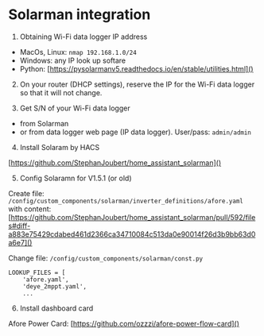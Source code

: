 # Solarman integration

1. Obtaining Wi-Fi data logger IP address

- MacOs, Linux: `nmap 192.168.1.0/24`
- Windows: any IP look up softare
- Python: [https://pysolarmanv5.readthedocs.io/en/stable/utilities.html]()

2. On your router (DHCP settings), reserve the IP for the Wi-Fi data logger so that it will not change.

3. Get S/N of your Wi-Fi data logger
- from Solarman 
- or from data logger web page (IP data logger). User/pass: `admin/admin`

4. Install Solaram by HACS

[https://github.com/StephanJoubert/home_assistant_solarman]()

5. Config Solaramn for V1.5.1 (or old)

Create file: `/config/custom_components/solarman/inverter_definitions/afore.yaml` with content: [https://github.com/StephanJoubert/home_assistant_solarman/pull/592/files#diff-a883e75429cdabed461d2366ca34710084c513da0e90014f26d3b9bb63d0a6e7]()

Change file: `/config/custom_components/solarman/const.py`

```
LOOKUP_FILES = [
    'afore.yaml',
    'deye_2mppt.yaml',
    ...
```

6. Install dashboard card

Afore Power Card: [https://github.com/ozzzi/afore-power-flow-card]()